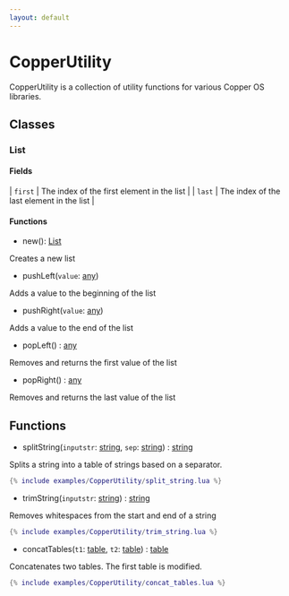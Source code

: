 ```yaml
---
layout: default
---
```


# CopperUtility

CopperUtility is a collection of utility functions for various Copper OS libraries.

## Classes

### List

#### Fields

| `first` | The index of the first element in the list |
| `last`  | The index of the last element in the list  |

#### Functions

- new(): [List](#List)

Creates a new list

- pushLeft(`value`: [any](https://www.lua.org/pil/2.html))

Adds a value to the beginning of the list

- pushRight(`value`: [any](https://www.lua.org/pil/2.html))

Adds a value to the end of the list

- popLeft() : [any](https://www.lua.org/pil/2.html)

Removes and returns the first value of the list

- popRight() : [any](https://www.lua.org/pil/2.html)

Removes and returns the last value of the list

## Functions

- splitString(`inputstr`: [string](https://www.lua.org/pil/2.4.html), `sep`: [string](https://www.lua.org/pil/2.4.html)) : [string](https://www.lua.org/pil/2.4.html)

Splits a string into a table of strings based on a separator.

```lua
{% include examples/CopperUtility/split_string.lua %}
```

- trimString(`inputstr`: [string](https://www.lua.org/pil/2.4.html)) : [string](https://www.lua.org/pil/2.4.html)

Removes whitespaces from the start and end of a string

```lua
{% include examples/CopperUtility/trim_string.lua %}
```

- concatTables(`t1`: [table](https://www.lua.org/pil/2.5.html), `t2`: [table](https://www.lua.org/pil/2.5.html)) : [table](https://www.lua.org/pil/2.5.html)

Concatenates two tables. The first table is modified.

```lua
{% include examples/CopperUtility/concat_tables.lua %}
```
